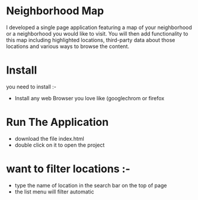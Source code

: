# Neighborhood Map

I developed a single page application featuring a map of your neighborhood or a neighborhood you would like to visit. You will then add functionality to this map including highlighted locations, third-party data about those locations and various ways to browse the content.

# Install

you need to install :-

*    Install any web Browser you love like (googlechrom or firefox
 
# Run The Application 

* download the file index.html
* double click on it to open the project

# want to filter locations :-

* type the name of location in the search bar on the top of page
* the list menu will filter automatic 
